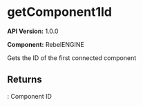 # getComponent1Id

**API Version:** 1.0.0

**Component:** RebelENGINE

Gets the ID of the first connected component

## Returns

: Component ID

